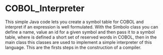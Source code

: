 # COBOL_Interpreter
This simple Java code lets you create a symbol table for COBOL and interpret if an expression is well formulated. With the Simbolo class you can define a name, value an id for a given symbol and then pass it to a symbol table, where is defined a short set of reserved words in COBOL, then in the main class this classes are used to implement a simple interpreter of this language. This are the firsts steps in the construction of a compiler.  
